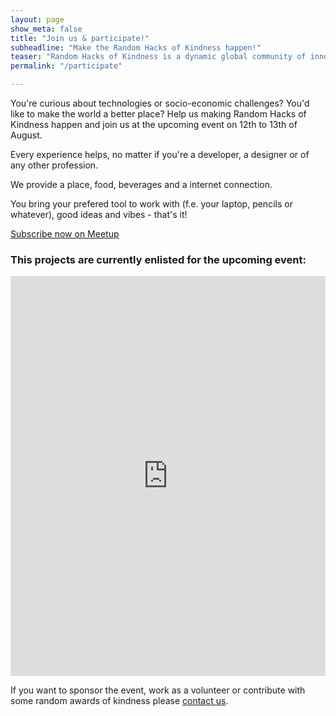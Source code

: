 ```yaml
---
layout: page
show_meta: false
title: "Join us & participate!"
subheadline: "Make the Random Hacks of Kindness happen!"
teaser: "Random Hacks of Kindness is a dynamic global community of innovators (hackers and makers) building practical open technology to face pressing social challenges."
permalink: "/participate"

---
```


You're curious about technologies or socio-economic challenges? You'd like to make the world a better place? Help us making Random Hacks of Kindness happen and join us at the upcoming event on 12th to 13th of August.

Every experience helps, no matter if you're a developer, a designer or of any other profession.

We provide a place, food, beverages and a internet connection.

You bring your prefered tool to work with (f.e. your laptop, pencils or whatever), good ideas and vibes - that's it!

<a href="https://www.meetup.com/pt-BR/socialdigital/events/241811490/" class="button success">Subscribe now on Meetup</a>

### This projects are currently enlisted for the upcoming event:

<iframe
	src="https://hackdash.org/embed/dashboards/hackbe?"
	width="100%"
	height="640px"
	frameborder="0"
	allowtransparency="true"
	title="Random Hacks of Kindness Berlin on Hackdash"
	style="background: none transparent;"
></iframe>


If you want to sponsor the event, work as a volunteer or contribute with some random awards of kindness please <a href="mailto:{{ 'eza@protonmail.ch' | encode_email }}" title="Contact us">contact us</a>.
